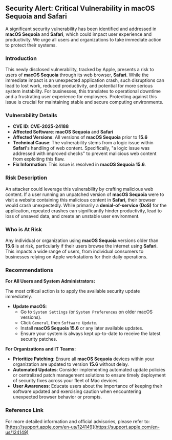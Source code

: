 ## Security Alert: Critical Vulnerability in macOS Sequoia and Safari

A significant security vulnerability has been identified and addressed in **macOS Sequoia** and **Safari**, which could impact user experience and productivity. We urge all users and organizations to take immediate action to protect their systems.

### Introduction

This newly disclosed vulnerability, tracked by Apple, presents a risk to users of **macOS Sequoia** through its web browser, **Safari**. While the immediate impact is an unexpected application crash, such disruptions can lead to lost work, reduced productivity, and potential for more serious system instability. For businesses, this translates to operational downtime and a frustrating user experience for employees. Protecting against this issue is crucial for maintaining stable and secure computing environments.

### Vulnerability Details

*   **CVE ID**: **CVE-2025-24188**
*   **Affected Software**: **macOS Sequoia** and **Safari**
*   **Affected Versions**: All versions of **macOS Sequoia** prior to **15.6**
*   **Technical Cause**: The vulnerability stems from a logic issue within **Safari**'s handling of web content. Specifically, "a logic issue was addressed with improved checks" to prevent malicious web content from exploiting this flaw.
*   **Fix Information**: This issue is resolved in **macOS Sequoia 15.6**.

### Risk Description

An attacker could leverage this vulnerability by crafting malicious web content. If a user running an unpatched version of **macOS Sequoia** were to visit a website containing this malicious content in **Safari**, their browser would crash unexpectedly. While primarily a **denial-of-service (DoS)** for the application, repeated crashes can significantly hinder productivity, lead to loss of unsaved data, and create an unstable user environment.

### Who is At Risk

Any individual or organization using **macOS Sequoia** versions older than **15.6** is at risk, particularly if their users browse the internet using **Safari**. This impacts a wide range of users, from individual consumers to businesses relying on Apple workstations for their daily operations.

### Recommendations

**For All Users and System Administrators:**

The most critical action is to apply the available security update immediately.

*   **Update macOS**:
    *   Go to `System Settings` (or `System Preferences` on older macOS versions).
    *   Click `General`, then `Software Update`.
    *   Install **macOS Sequoia 15.6** or any later available updates.
    *   Ensure your system is always kept up-to-date to receive the latest security patches.

**For Organizations and IT Teams:**

*   **Prioritize Patching**: Ensure all **macOS Sequoia** devices within your organization are updated to version **15.6** without delay.
*   **Automated Updates**: Consider implementing automated update policies or centralized patch management solutions to ensure timely deployment of security fixes across your fleet of Mac devices.
*   **User Awareness**: Educate users about the importance of keeping their software updated and exercising caution when encountering unexpected browser behavior or prompts.

### Reference Link

For more detailed information and official advisories, please refer to:
[https://support.apple.com/en-us/124149](https://support.apple.com/en-us/124149)